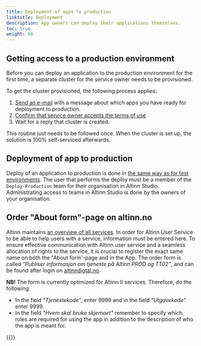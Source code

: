 ```yaml
---
title: Deployment of apps to production
linktitle: Deployment
description: App owners can deploy their applications themselves.
toc: true
weight: 60
---
```


## Getting access to a production environment

Before you can deploy an application to the production environment for the first time, a separate cluster for the service owner needs to be provisioned.

To get the cluster provisioned, the following process applies:

1. [Send an e-mail](mailto:tjenesteeier@digdir.no) with a message about which apps you have ready for deployment to production.
2. [Confirm that service owner accepts the terms of use](https://digdir.apps.altinn.no/digdir/godkjenn-bruksvilkaar)
3. Wait for a reply that cluster is created.

This routine just needs to be followed once. When the cluster is set up, the solution is 100% self-serviced afterwards.

## Deployment of app to production

Deploy of an application to production is done in [the same way as for test environments](/en/altinn-studio/v8/reference/testing/deploy).
The user that performs the deploy must be a member of the `Deploy-Production` team for their organisation in Altinn Studio. 
Administrating access to teams in Altinn Studio is done by the owners of your organisation. 

## Order "About form"-page on altinn.no

Altinn maintains [an overview of all services](https://www.altinn.no/skjemaoversikt/).
In order for Altinn User Service to be able to help users with a service, information must be entered here. To ensure effective communication with Altinn user service and a seamless allocation of rights to the service, it is crucial to register the exact same name on both the "About form'-page and in the App.
The order form is called _"Publiser informasjon om tjeneste på Altinn PROD og TT02"_, and can be found after login on [altinndigtal.no](https://altinndigital.no).


**NB!** The form is currently optimized for Altinn II services. Therefore, do the following:

- In the field _"Tjenestekode"_, enter 9999 and in the field _"Utgavekode"_ enter 9999.
- In the field _"Hvem skal bruke skjemaet"_ remember to specify which roles are required for using the app in addition to the description of who the app is meant for.

{{<children />}}
